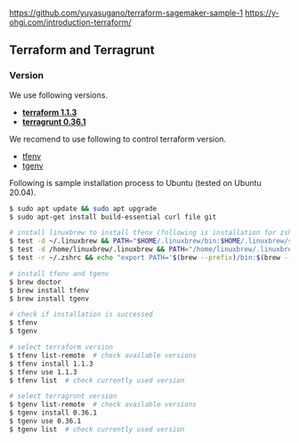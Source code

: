 https://github.com/yuyasugano/terraform-sagemaker-sample-1
https://y-ohgi.com/introduction-terraform/

## Terraform and Terragrunt

### Version

We use following versions.
- [**terraform 1.1.3**](https://github.com/hashicorp/terraform/releases)
- [**terragrunt 0.36.1**](https://terragrunt.gruntwork.io/)

We recomend to use following to control terraform version.
- [tfenv](https://github.com/tfutils/tfenv)
- [tgenv](https://github.com/cunymatthieu/tgenv)

Following is sample installation process to Ubuntu (tested on Ubuntu 20.04).

```bash
$ sudo apt update && sudo apt upgrade
$ sudo apt-get install build-essential curl file git

# install linuxbrew to install tfenv (following is installation for zsh)
$ test -d ~/.linuxbrew && PATH="$HOME/.linuxbrew/bin:$HOME/.linuxbrew/sbin:$PATH"
$ test -d /home/linuxbrew/.linuxbrew && PATH="/home/linuxbrew/.linuxbrew/bin:/home/linuxbrew/.linuxbrew/sbin:$PATH"
$ test -r ~/.zshrc && echo "export PATH='$(brew --prefix)/bin:$(brew --prefix)/sbin'":'"$PATH"' >>~/.zshrc

# install tfenv and tgenv
$ brew doctor
$ brew install tfenv
$ brew install tgenv

# check if installation is successed
$ tfenv
$ tgenv

# select terraform version
$ tfenv list-remote  # check available versions 
$ tfenv install 1.1.3
$ tfenv use 1.1.3
$ tfenv list  # check currently used version 

# select terragrunt version
$ tgenv list-remote  # check available versions 
$ tgenv install 0.36.1
$ tgenv use 0.36.1
$ tgenv list  # check currently used version 
```


